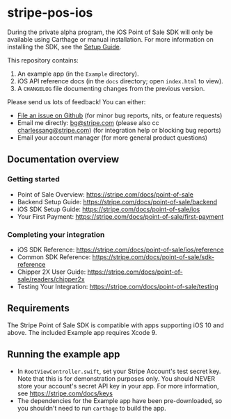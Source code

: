 # stripe-pos-ios

During the private alpha program, the iOS Point of Sale SDK will only be available using Carthage or manual installation. For more information on installing the SDK, see the [Setup Guide](https://stripe.com/docs/point-of-sale).

This repository contains:
1. An example app (in the `Example` directory).
2. iOS API reference docs (in the `docs` directory; open `index.html` to view).
3. A `CHANGELOG` file documenting changes from the previous version.

Please send us lots of feedback! You can either:
- [File an issue on Github](https://github.com/stripe/stripe-pos-ios/issues/new) (for minor bug reports, nits, or feature requests)
- Email me directly: bg@stripe.com (please also cc charlessang@stripe.com) (for integration help or blocking bug reports)
- Email your account manager (for more general product questions)

## Documentation overview

### Getting started
- Point of Sale Overview: https://stripe.com/docs/point-of-sale
- Backend Setup Guide: https://stripe.com/docs/point-of-sale/backend
- iOS SDK Setup Guide: https://stripe.com/docs/point-of-sale/ios
- Your First Payment: https://stripe.com/docs/point-of-sale/first-payment

### Completing your integration
- iOS SDK Reference: https://stripe.com/docs/point-of-sale/ios/reference
- Common SDK Reference: https://stripe.com/docs/point-of-sale/sdk-reference
- Chipper 2X User Guide: https://stripe.com/docs/point-of-sale/readers/chipper2x
- Testing Your Integration: https://stripe.com/docs/point-of-sale/testing

## Requirements
The Stripe Point of Sale SDK is compatible with apps supporting iOS 10 and above. The included Example app requires Xcode 9.

## Running the example app
- In `RootViewController.swift`, set your Stripe Account's test secret key. Note that this is for demonstration purposes only. You should NEVER store your account's secret API key in your app. For more information, see https://stripe.com/docs/keys
- The dependencies for the Example app have been pre-downloaded, so you shouldn't need to run `carthage` to build the app.

